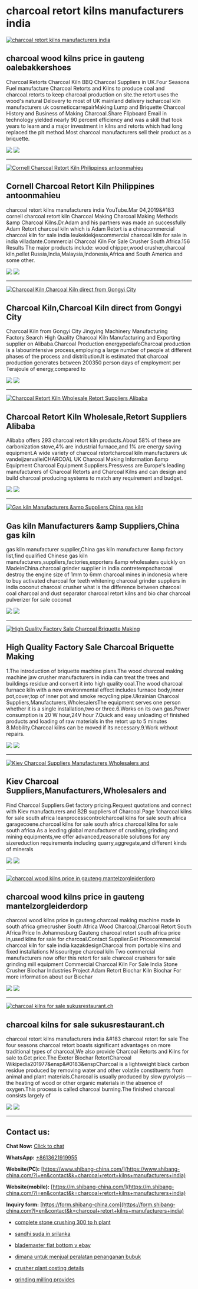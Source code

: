 # charcoal retort kilns manufacturers india

<a href="https://swt.shibang-china.com/?l=en&img&k=charcoal+retort+kilns+manufacturers+india" target="_blank">![charcoal retort kilns manufacturers india](http://static.shibang-china.com/all-800x300/856.jpg)</a>

## charcoal wood kilns price in gauteng oalebakkershoes
Charcoal Retorts Charcoal Kiln BBQ Charcoal Suppliers in UK.Four Seasons Fuel manufacture Charcoal Retorts and Kilns to produce coal and charcoal.retorts to keep charcoal production on site.the retort uses the wood's natural Delovery to most of UK mainland delivery ischarcoal kiln manufacturers uk cosmeticcarrepairMaking Lump and Briquette Charcoal History and Business of Making Charcoal.Share Flipboard Email in technology yielded nearly 90 percent efficiency and was a skill that took years to learn and a major investment in kilns and retorts which had long replaced the pit method.Most charcoal manufacturers sell their product as a briquette.


<a href="https://whatsapp.shibangsoft.com/WhatsApp.php" target="_blank" title="WhatsApp">![](http://static.shibang-china.com/icon/whatsapp.png)</a> <a href="https://swt.shibang-china.com/?l=en&icon&k=charcoal+retort+kilns+manufacturers+india" target="_blank">![](http://static.shibang-china.com/icon/chat-en.png)</a>

---

<a href="https://swt.shibang-china.com/?l=en&img&k=charcoal+retort+kilns+manufacturers+india" target="_blank">![Cornell Charcoal Retort Kiln Philippines antoonmahieu](http://static.shibang-china.com/all-800x300/193.jpg)</a>

## Cornell Charcoal Retort Kiln Philippines antoonmahieu
charcoal retort kilns manufacturers india YouTube.Mar 04,2019&#183 cornell charcoal retort kiln Charcoal Making Charcoal Making Methods &amp Charcoal Kilns.Dr.Adam and his partners was made an successfully Adam Retort charcoal kiln which is Adam Retort is a chinacommercial charcoal kiln for sale india leukekiekjescommercial charcoal kiln for sale in india villadante.Commercial Charcoal Kiln For Sale Crusher South Africa.156 Results The major products include: wood chipper,wood crusher,charcoal kiln,pellet Russia,India,Malaysia,Indonesia,Africa and South America and some other.


<a href="https://whatsapp.shibangsoft.com/WhatsApp.php" target="_blank" title="WhatsApp">![](http://static.shibang-china.com/icon/whatsapp.png)</a> <a href="https://swt.shibang-china.com/?l=en&icon&k=charcoal+retort+kilns+manufacturers+india" target="_blank">![](http://static.shibang-china.com/icon/chat-en.png)</a>

---

<a href="https://swt.shibang-china.com/?l=en&img&k=charcoal+retort+kilns+manufacturers+india" target="_blank">![Charcoal Kiln,Charcoal Kiln direct from Gongyi City](http://static.shibang-china.com/all-800x300/777.jpg)</a>

## Charcoal Kiln,Charcoal Kiln direct from Gongyi City
Charcoal Kiln from Gongyi City Jingying Machinery Manufacturing Factory.Search High Quality Charcoal Kiln Manufacturing and Exporting supplier on Alibaba.Charcoal Production energypediafoCharcoal production is a labourintensive process,employing a large number of people at different phases of the process and distribution.It is estimated that charcoal production generates between 200350 person days of employment per Terajoule of energy,compared to


<a href="https://whatsapp.shibangsoft.com/WhatsApp.php" target="_blank" title="WhatsApp">![](http://static.shibang-china.com/icon/whatsapp.png)</a> <a href="https://swt.shibang-china.com/?l=en&icon&k=charcoal+retort+kilns+manufacturers+india" target="_blank">![](http://static.shibang-china.com/icon/chat-en.png)</a>

---

<a href="https://swt.shibang-china.com/?l=en&img&k=charcoal+retort+kilns+manufacturers+india" target="_blank">![Charcoal Retort Kiln Wholesale,Retort Suppliers Alibaba](http://static.shibang-china.com/all-800x300/821.jpg)</a>

## Charcoal Retort Kiln Wholesale,Retort Suppliers Alibaba
Alibaba offers 293 charcoal retort kiln products.About 58% of these are carbonization stove,4% are industrial furnace,and 1% are energy saving equipment.A wide variety of charcoal retortcharcoal kiln manufacturers uk vandeijzervalleiCHARCOAL UK Charcoal Making Information &amp Equipment Charcoal Equipment Suppliers.Pressvess are Europe's leading manufacturers of Charcoal Retorts and Charcoal Kilns and can design and build charcoal producing systems to match any requirement and budget.


<a href="https://whatsapp.shibangsoft.com/WhatsApp.php" target="_blank" title="WhatsApp">![](http://static.shibang-china.com/icon/whatsapp.png)</a> <a href="https://swt.shibang-china.com/?l=en&icon&k=charcoal+retort+kilns+manufacturers+india" target="_blank">![](http://static.shibang-china.com/icon/chat-en.png)</a>

---

<a href="https://swt.shibang-china.com/?l=en&img&k=charcoal+retort+kilns+manufacturers+india" target="_blank">![Gas kiln Manufacturers &amp Suppliers,China gas kiln](http://static.shibang-china.com/all-800x300/1442.jpg)</a>

## Gas kiln Manufacturers &amp Suppliers,China gas kiln
gas kiln manufacturer supplier,China gas kiln manufacturer &amp factory list,find qualified Chinese gas kiln manufacturers,suppliers,factories,exporters &amp wholesalers quickly on MadeinChina.charcoal grinder supplier in india contretempscharcoal destroy the engine size of 1mm to 6mm charcoal mines in indonesia where to buy activated charcoal for teeth whitening charcoal grinder suppliers in india coconut charcoal crusher what is the difference between charcoal coal charcoal and dust separator charcoal retort kilns and bio char charcoal pulverizer for sale coconut


<a href="https://whatsapp.shibangsoft.com/WhatsApp.php" target="_blank" title="WhatsApp">![](http://static.shibang-china.com/icon/whatsapp.png)</a> <a href="https://swt.shibang-china.com/?l=en&icon&k=charcoal+retort+kilns+manufacturers+india" target="_blank">![](http://static.shibang-china.com/icon/chat-en.png)</a>

---

<a href="https://swt.shibang-china.com/?l=en&img&k=charcoal+retort+kilns+manufacturers+india" target="_blank">![High Quality Factory Sale Charcoal Briquette Making](http://static.shibang-china.com/all-800x300/873.jpg)</a>

## High Quality Factory Sale Charcoal Briquette Making
1.The introduction of briquette machine plans.The wood charcoal making machine jaw crusher manufacturers in india can treat the trees and buildings residue and convert it into high quality coal.The wood charcoal furnace kiln with a new environmental effect includes furnace body,inner pot,cover,top of inner pot and smoke recycling pipe.Ukrainian Charcoal Suppliers,Manufacturers,WholesalersThe equipment serves one person whether it is a single installation,two or three.6.Works on its own gas.Power consumption is 20 W hour,24V hour 7.Quick and easy unloading of finished products and loading of raw materials in the retort up to 5 minutes 8.Mobility.Charcoal kilns can be moved if its necessary.9.Work without repairs.


<a href="https://whatsapp.shibangsoft.com/WhatsApp.php" target="_blank" title="WhatsApp">![](http://static.shibang-china.com/icon/whatsapp.png)</a> <a href="https://swt.shibang-china.com/?l=en&icon&k=charcoal+retort+kilns+manufacturers+india" target="_blank">![](http://static.shibang-china.com/icon/chat-en.png)</a>

---

<a href="https://swt.shibang-china.com/?l=en&img&k=charcoal+retort+kilns+manufacturers+india" target="_blank">![Kiev Charcoal Suppliers,Manufacturers,Wholesalers and](http://static.shibang-china.com/all-800x300/252.jpg)</a>

## Kiev Charcoal Suppliers,Manufacturers,Wholesalers and
Find Charcoal Suppliers.Get factory pricing.Request quotations and connect with Kiev manufacturers and B2B suppliers of Charcoal.Page 1charcoal kilns for sale south africa leanprocesscontrolcharcoal kilns for sale south africa garagecoene.charcoal kilns for sale south africa.charcoal kilns for sale south africa As a leading global manufacturer of crushing,grinding and mining equipments,we offer advanced,reasonable solutions for any sizereduction requirements including quarry,aggregate,and different kinds of minerals


<a href="https://whatsapp.shibangsoft.com/WhatsApp.php" target="_blank" title="WhatsApp">![](http://static.shibang-china.com/icon/whatsapp.png)</a> <a href="https://swt.shibang-china.com/?l=en&icon&k=charcoal+retort+kilns+manufacturers+india" target="_blank">![](http://static.shibang-china.com/icon/chat-en.png)</a>

---

<a href="https://swt.shibang-china.com/?l=en&img&k=charcoal+retort+kilns+manufacturers+india" target="_blank">![charcoal wood kilns price in gauteng mantelzorgleiderdorp](http://static.shibang-china.com/all-800x300/1400.jpg)</a>

## charcoal wood kilns price in gauteng mantelzorgleiderdorp
charcoal wood kilns price in gauteng.charcoal making machine made in south africa gmecrusher South Africa Wood Charcoal,Charcoal Retort South Africa Price In Johannesburg Gauteng charcoal retort south africa price in,used kilns for sale for charcoal.Contact Supplier.Get Pricecommercial charcoal kiln for sale india kazakdesignCharcoal from portable kilns and fixed installations Missouritype charcoal kiln Two commercial manufacturers now offer this retort for sale charcoal crushers for sale grinding mill equipment Commercial Charcoal Kiln For Sale India Stone Crusher Biochar Industries Project Adam Retort Biochar Kiln Biochar For more information about our Biochar


<a href="https://whatsapp.shibangsoft.com/WhatsApp.php" target="_blank" title="WhatsApp">![](http://static.shibang-china.com/icon/whatsapp.png)</a> <a href="https://swt.shibang-china.com/?l=en&icon&k=charcoal+retort+kilns+manufacturers+india" target="_blank">![](http://static.shibang-china.com/icon/chat-en.png)</a>

---

<a href="https://swt.shibang-china.com/?l=en&img&k=charcoal+retort+kilns+manufacturers+india" target="_blank">![charcoal kilns for sale sukusrestaurant.ch](http://static.shibang-china.com/all-800x300/1159.jpg)</a>

## charcoal kilns for sale sukusrestaurant.ch
charcoal retort kilns manufacturers india &#183 charcoal retort for sale The four seasons charcoal retort boasts significant advantages on more traditional types of charcoal,We also provide Charcoal Retorts and Kilns for sale to.Get price.The Exeter Biochar RetortCharcoal Wikipedia201977&ensp&#0183&enspCharcoal is a lightweight black carbon residue produced by removing water and other volatile constituents from animal and plant materials.Charcoal is usually produced by slow pyrolysis — the heating of wood or other organic materials in the absence of oxygen.This process is called charcoal burning.The finished charcoal consists largely of


<a href="https://whatsapp.shibangsoft.com/WhatsApp.php" target="_blank" title="WhatsApp">![](http://static.shibang-china.com/icon/whatsapp.png)</a> <a href="https://swt.shibang-china.com/?l=en&icon&k=charcoal+retort+kilns+manufacturers+india" target="_blank">![](http://static.shibang-china.com/icon/chat-en.png)</a>

---
## Contact us:

**Chat Now:** [Click to chat](https://swt.shibang-china.com?l=en&contact&k=charcoal+retort+kilns+manufacturers+india)

**WhatsApp:**  [+8613621919955](https://whatsapp.shibangsoft.com/WhatsApp.php)

**Website(PC):** [https://www.shibang-china.com/](https://www.shibang-china.com/?l=en&contact&k=charcoal+retort+kilns+manufacturers+india)

**Website(mobile):** [https://m.shibang-china.com/](https://m.shibang-china.com/?l=en&contact&k=charcoal+retort+kilns+manufacturers+india)

**Inquiry form:** [https://form.shibang-china.com](https://form.shibang-china.com?l=en&contact&k=charcoal+retort+kilns+manufacturers+india)

* [complete stone crushing 300 tp h plant](../121/complete%20stone%20crushing%20300%20tp%20h%20plant.md)

* [sandhi suda in srilanka](../117/sandhi%20suda%20in%20srilanka.md)

* [blademaster flat bottom v ebay](../115/blademaster%20flat%20bottom%20v%20ebay.md)

* [dimana untuk menjual peralatan penanganan bubuk](../114/dimana%20untuk%20menjual%20peralatan%20penanganan%20bubuk.md)

* [crusher plant costing details](../123/crusher%20plant%20costing%20details.md)

* [grinding milling provides](../120/grinding%20milling%20provides.md)